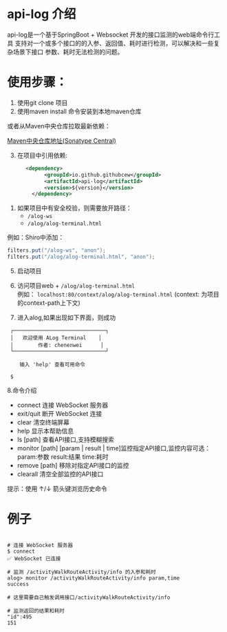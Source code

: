 # api-log 介绍

api-log是一个基于SpringBoot + Websocket 开发的接口监测的web端命令行工具
支持对一个或多个接口的的入参、返回值、耗时进行检测，可以解决和一些复杂场景下接口
参数、耗时无法检测的问题。

# 使用步骤：

1. 使用git clone 项目
2. 使用maven install 命令安装到本地maven仓库

或者从Maven中央仓库拉取最新依赖：

[Maven中央仓库地址(Sonatype Central)](https://central.sonatype.com/artifact/io.github.githubcew/api-log/)


3. 在项目中引用依赖:

```xml
      <dependency>
            <groupId>io.github.githubcew</groupId>
            <artifactId>api-log</artifactId>
            <version>${version}</version>
        </dependency>
```

   1. 如果项目中有安全校验，则需要放开路径：
       - `/alog-ws`
       - `/alog/alog-terminal.html`
      
      
   例如：Shiro中添加：
      
   ```java
   filters.put("/alog-ws", "anon");
   filters.put("/alog/alog-terminal.html", "anon");
   ```
    


5. 启动项目


6. 访问项目web + `/alog/alog-terminal.html`  
   例如： `localhost:80/context/alog/alog-terminal.html` (context: 为项目的context-path上下文)


7. 进入alog,如果出现如下界面，则成功

```
 ┌──────────────────────────────┐
 │   欢迎使用 ALog Terminal    │
 │        作者: chenenwei      │
 └──────────────────────────────┘

    输入 'help' 查看可用命令
 
 $

```

8.命令介绍
- connect 连接 WebSocket 服务器
- exit/quit 断开 WebSocket 连接
- clear 清空终端屏幕
- help 显示本帮助信息
- ls [path] 查看API接口,支持模糊搜索
- monitor [path] [param | result | time]监控指定API接口,监控内容可选：param:参数 result:结果 time:耗时
- remove [path] 移除对指定API接口的监控
- clearall 清空全部监控的API接口

提示：使用 ↑/↓ 箭头键浏览历史命令

# 例子

```shell 

# 连接 WebSocket 服务器
$ connect
✅ WebSocket 已连接

# 监测 /activityWalkRouteActivity/info 的入参和耗时
alog> monitor /activityWalkRouteActivity/info param,time
success

# 这里需要自己触发调用接口/activityWalkRouteActivity/info

# 监测返回的结果和耗时
"id":495 
151


```


